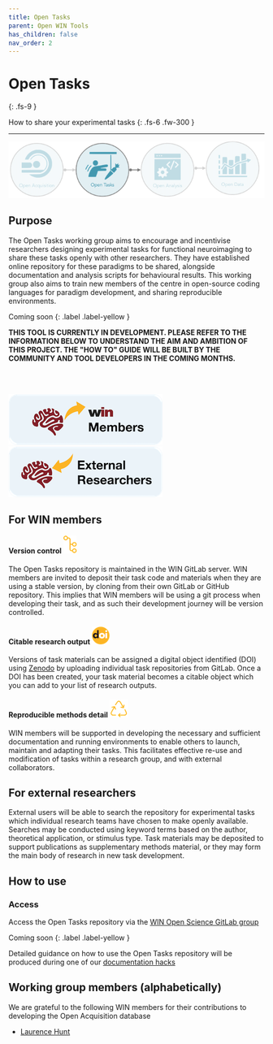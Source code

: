 ```yaml
---
title: Open Tasks
parent: Open WIN Tools
has_children: false
nav_order: 2
---
```



# Open Tasks
{: .fs-9 }

How to share your experimental tasks
{: .fs-6 .fw-300 }

---

![open-tasks](../img/img-open-tasks-flow.png)

## Purpose
The Open Tasks working group aims to encourage and incentivise researchers designing experimental tasks for functional neuroimaging to share these tasks openly with other researchers. They have established online repository for these paradigms to be shared, alongside documentation and analysis scripts for behavioural results. This working group also aims to train new members of the centre in open-source coding languages for paradigm development, and sharing reproducible environments.

Coming soon
{: .label .label-yellow }

**THIS TOOL IS CURRENTLY IN DEVELOPMENT. PLEASE REFER TO THE INFORMATION BELOW TO UNDERSTAND THE AIM AND AMBITION OF THIS PROJECT. THE "HOW TO" GUIDE WILL BE BUILT BY THE COMMUNITY AND TOOL DEVELOPERS IN THE COMING MONTHS.**

<br><br>

[![For WIN members](../img/btn-win.png)](https://cassgvp.github.io/WIN-Open-Neuroimaging-Community/docs/tools/tasks.html#for-win-members)      [![For external researchers](../img/btn-external.png)](https://cassgvp.github.io/WIN-Open-Neuroimaging-Community/docs/tools/tasks.html#for-external-researchers)

## For WIN members
#### Version control ![version-control](../img/icon-version-control.png)
The Open Tasks repository is maintained in the WIN GitLab server. WIN members are invited to deposit their task code and materials when they are using a stable version, by cloning from their own GitLab or GitHub repository. This implies that WIN members will be using a git process when developing their task, and as such their development journey will be version controlled.

#### Citable research output ![doi](../img/icon-doi.png)
Versions of task materials can be assigned a digital object identified (DOI) using [Zenodo](https://zenodo.org) by uploading individual task repositories from GitLab. Once a DOI has been created, your task material becomes a citable object which you can add to your list of research outputs.

#### Reproducible methods detail ![reproduce](../img/icon-reproduce.png)
WIN members will be supported in developing the necessary and sufficient documentation and running environments to enable others to launch, maintain and adapting their tasks. This facilitates effective re-use and modification of tasks within a research group, and with external collaborators.


## For external researchers
External users will be able to search the repository for experimental tasks which individual research teams have chosen to make openly available. Searches may be conducted using keyword terms based on the author, theoretical application, or stimulus type. Task materials may be deposited to support publications as supplementary methods material, or they may form the main body of research in new task development.

## How to use
### Access
Access the Open Tasks repository via the [WIN Open Science GitLab group](https://git.fmrib.ox.ac.uk/open-science)

Coming soon
{: .label .label-yellow }

Detailed guidance on how to use the Open Tasks repository will be produced during one of our [documentation hacks](../events/doc-hack-1.md)

## Working group members (alphabetically)
We are grateful to the following WIN members for their contributions to developing the Open Acquisition database
- [Laurence Hunt](https://www.win.ox.ac.uk/people/laurence-hunt)
